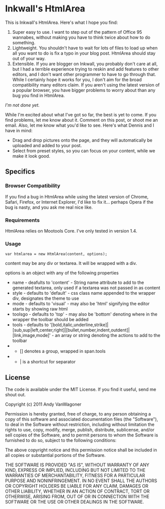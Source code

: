 # Inkwall's HtmlArea

This is Inkwall's HtmlArea. Here's what I hope you find:

1. Super easy to use. I want to step out of the pattern of Office 95 wannabes, without making you have to think twice about how to do something.
2. Lightweight. You shouldn't have to wait for lots of files to load up when all you want to do is fix a typo in your blog post. HtmlArea should stay out of your way.
3. Extensible. If you are blogger on Inkwall, you probably don't care at all, but I had a terrible experience trying to reskin and add features to other editors, and I don't want other programmer to have to go through that.
While I certainly hope it works for you, I don't aim for the broad compatibility many editors claim. If you aren't using the latest version of a popular browser, you have bigger problems to worry about than any bug you find in HtmlArea.

*I'm not done yet.*

While I'm excited about what I've got so far, the best is yet to come. If you find problems, let me know about it. Comment on this post, or shoot me an email. Also, let me know what you'd like to see. Here's what Dennis and I have in mind:

* Drag and drop pictures onto the page, and they will automatically be uploaded and added to your post.
* Select from preset styles, so you can focus on your content, while we make it look good.


## Specifics

### Browser Compatibility

If you find a bug in HtmlArea while using the latest version of Chrome, Safari, Firefox, or Internet Explorer, I'd like to fix it... perhaps Opera if the bug is nasty, and you ask me real nice like.


### Requirements

HtmlArea relies on Mootools Core. I've only tested in version 1.4.


### Usage

	var htmlarea = new HtmlArea(content, options);

content may be any div or textarea. It will be wrapped with a div.

options is an object with any of the following properties

* name - deafults to 'content' - String name attribute to add to the generated textarea, only used if a textarea was not passed in as content
* style - defaults to 'default' - css class name appended to the wrapper div, designates the theme to use
* mode - defaults to 'visual' - may also be 'html' signifying the editor starts by showing raw html
* toolsgo - defaults to 'top' - may also be 'bottom' denoting where in the wrapper the toolbar should be added
* tools - defaults to '[bold,italic,underline,strike]|[sub,sup|left,center,right]|[bullet,number,indent,outdent]|[link,image,mode]' - an array or string denoting the actions to add to the toolbar
* * [] denotes a group, wrapped in span.tools
* * | is a shortcut for separator


## License

The code is available under the MIT License. If you find it useful, send me shout out.

Copyright (c) 2011 Andy VanWagoner

Permission is hereby granted, free of charge, to any person obtaining a copy of this software and associated documentation files (the "Software"), to deal in the Software without restriction, including without limitation the rights to use, copy, modify, merge, publish, distribute, sublicense, and/or sell copies of the Software, and to permit persons to whom the Software is furnished to do so, subject to the following conditions:

The above copyright notice and this permission notice shall be included in all copies or substantial portions of the Software.

THE SOFTWARE IS PROVIDED "AS IS", WITHOUT WARRANTY OF ANY KIND, EXPRESS OR IMPLIED, INCLUDING BUT NOT LIMITED TO THE WARRANTIES OF MERCHANTABILITY, FITNESS FOR A PARTICULAR PURPOSE AND NONINFRINGEMENT. IN NO EVENT SHALL THE AUTHORS OR COPYRIGHT HOLDERS BE LIABLE FOR ANY CLAIM, DAMAGES OR OTHER LIABILITY, WHETHER IN AN ACTION OF CONTRACT, TORT OR OTHERWISE, ARISING FROM, OUT OF OR IN CONNECTION WITH THE SOFTWARE OR THE USE OR OTHER DEALINGS IN THE SOFTWARE.
